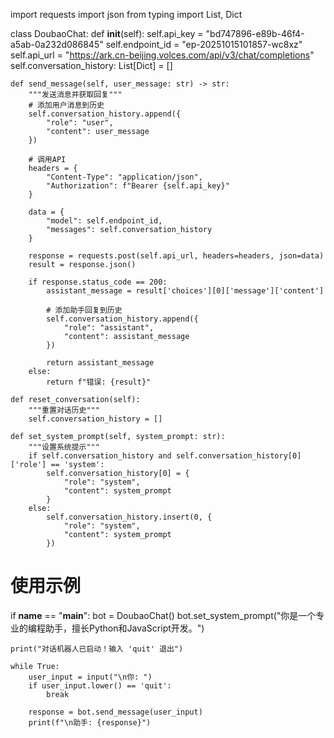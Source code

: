 import requests
import json
from typing import List, Dict

class DoubaoChat:
def **init**(self):
self.api_key = "bd747896-e89b-46f4-a5ab-0a232d086845"
self.endpoint_id = "ep-20251015101857-wc8xz"
self.api_url = "https://ark.cn-beijing.volces.com/api/v3/chat/completions"
self.conversation_history: List[Dict] = []

    def send_message(self, user_message: str) -> str:
        """发送消息并获取回复"""
        # 添加用户消息到历史
        self.conversation_history.append({
            "role": "user",
            "content": user_message
        })

        # 调用API
        headers = {
            "Content-Type": "application/json",
            "Authorization": f"Bearer {self.api_key}"
        }

        data = {
            "model": self.endpoint_id,
            "messages": self.conversation_history
        }

        response = requests.post(self.api_url, headers=headers, json=data)
        result = response.json()

        if response.status_code == 200:
            assistant_message = result['choices'][0]['message']['content']

            # 添加助手回复到历史
            self.conversation_history.append({
                "role": "assistant",
                "content": assistant_message
            })

            return assistant_message
        else:
            return f"错误: {result}"

    def reset_conversation(self):
        """重置对话历史"""
        self.conversation_history = []

    def set_system_prompt(self, system_prompt: str):
        """设置系统提示"""
        if self.conversation_history and self.conversation_history[0]['role'] == 'system':
            self.conversation_history[0] = {
                "role": "system",
                "content": system_prompt
            }
        else:
            self.conversation_history.insert(0, {
                "role": "system",
                "content": system_prompt
            })

# 使用示例

if **name** == "**main**":
bot = DoubaoChat()
bot.set_system_prompt("你是一个专业的编程助手，擅长Python和JavaScript开发。")

    print("对话机器人已启动！输入 'quit' 退出")

    while True:
        user_input = input("\n你: ")
        if user_input.lower() == 'quit':
            break

        response = bot.send_message(user_input)
        print(f"\n助手: {response}")
